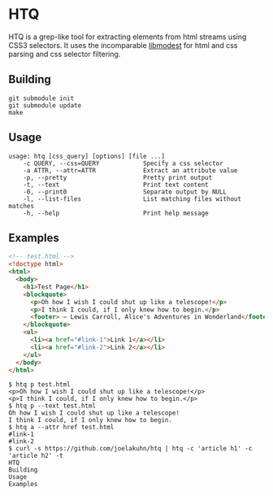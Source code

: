 # HTQ

HTQ is a grep-like tool for extracting elements from html streams using CSS3 selectors. It uses the incomparable [libmodest](https://github.com/lexborisov/Modest) for html and css parsing and css selector filtering.

## Building

```shell
git submodule init
git submodule update
make
```

## Usage

```
usage: htq [css_query] [options] [file ...]
    -c QUERY, --css=QUERY            Specify a css selector
    -a ATTR, --attr=ATTR             Extract an attribute value
    -p, --pretty                     Pretty print output
    -t, --text                       Print text content
    -0, --print0                     Separate output by NULL
    -l, --list-files                 List matching files without matches
    -h, --help                       Print help message
```

## Examples

```html
<!-- test.html -->
<!doctype html>
<html>
  <body>
    <h1>Test Page</h1>
    <blockquote>
      <p>Oh how I wish I could shut up like a telescope!</p>
      <p>I think I could, if I only knew how to begin.</p>
      <footer> — Lewis Carroll, Alice's Adventures in Wonderland</footer>
    </blockquote>
    <ul>
      <li><a href="#link-1">Link 1</a></li>
      <li><a href="#link-2">Link 2</a></li>
    </ul>
  </body>
</html>
```

```shell
$ htq p test.html
<p>Oh how I wish I could shut up like a telescope!</p>
<p>I think I could, if I only knew how to begin.</p>
$ htq p --text test.html
Oh how I wish I could shut up like a telescope!
I think I could, if I only knew how to begin.
$ htq a --attr href test.html
#link-1
#link-2
$ curl -s https://github.com/joelakuhn/htq | htq -c 'article h1' -c 'article h2' -t
HTQ
Building
Usage
Examples
```
